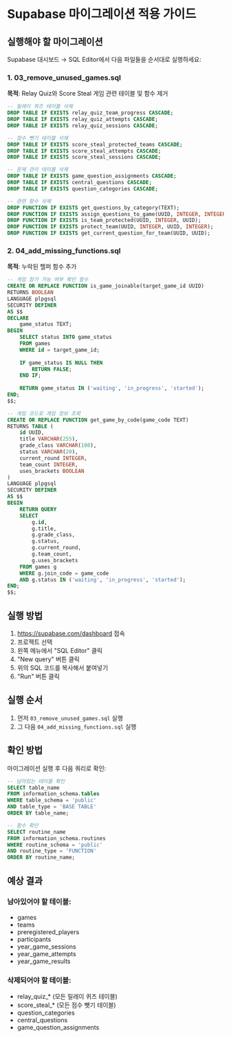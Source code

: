 # Supabase 마이그레이션 적용 가이드

## 실행해야 할 마이그레이션

Supabase 대시보드 → SQL Editor에서 다음 파일들을 순서대로 실행하세요:

### 1. 03_remove_unused_games.sql
**목적**: Relay Quiz와 Score Steal 게임 관련 테이블 및 함수 제거

```sql
-- 릴레이 퀴즈 테이블 삭제
DROP TABLE IF EXISTS relay_quiz_team_progress CASCADE;
DROP TABLE IF EXISTS relay_quiz_attempts CASCADE;
DROP TABLE IF EXISTS relay_quiz_sessions CASCADE;

-- 점수 뺏기 테이블 삭제
DROP TABLE IF EXISTS score_steal_protected_teams CASCADE;
DROP TABLE IF EXISTS score_steal_attempts CASCADE;
DROP TABLE IF EXISTS score_steal_sessions CASCADE;

-- 문제 관리 테이블 삭제
DROP TABLE IF EXISTS game_question_assignments CASCADE;
DROP TABLE IF EXISTS central_questions CASCADE;
DROP TABLE IF EXISTS question_categories CASCADE;

-- 관련 함수 삭제
DROP FUNCTION IF EXISTS get_questions_by_category(TEXT);
DROP FUNCTION IF EXISTS assign_questions_to_game(UUID, INTEGER, INTEGER);
DROP FUNCTION IF EXISTS is_team_protected(UUID, INTEGER, UUID);
DROP FUNCTION IF EXISTS protect_team(UUID, INTEGER, UUID, INTEGER);
DROP FUNCTION IF EXISTS get_current_question_for_team(UUID, UUID);
```

### 2. 04_add_missing_functions.sql
**목적**: 누락된 헬퍼 함수 추가

```sql
-- 게임 참가 가능 여부 확인 함수
CREATE OR REPLACE FUNCTION is_game_joinable(target_game_id UUID)
RETURNS BOOLEAN
LANGUAGE plpgsql
SECURITY DEFINER
AS $$
DECLARE
    game_status TEXT;
BEGIN
    SELECT status INTO game_status
    FROM games
    WHERE id = target_game_id;
    
    IF game_status IS NULL THEN
        RETURN FALSE;
    END IF;
    
    RETURN game_status IN ('waiting', 'in_progress', 'started');
END;
$$;

-- 게임 코드로 게임 정보 조회
CREATE OR REPLACE FUNCTION get_game_by_code(game_code TEXT)
RETURNS TABLE (
    id UUID,
    title VARCHAR(255),
    grade_class VARCHAR(100),
    status VARCHAR(20),
    current_round INTEGER,
    team_count INTEGER,
    uses_brackets BOOLEAN
)
LANGUAGE plpgsql
SECURITY DEFINER
AS $$
BEGIN
    RETURN QUERY
    SELECT 
        g.id,
        g.title,
        g.grade_class,
        g.status,
        g.current_round,
        g.team_count,
        g.uses_brackets
    FROM games g
    WHERE g.join_code = game_code
    AND g.status IN ('waiting', 'in_progress', 'started');
END;
$$;
```

## 실행 방법

1. https://supabase.com/dashboard 접속
2. 프로젝트 선택
3. 왼쪽 메뉴에서 "SQL Editor" 클릭
4. "New query" 버튼 클릭
5. 위의 SQL 코드를 복사해서 붙여넣기
6. "Run" 버튼 클릭

## 실행 순서
1. 먼저 `03_remove_unused_games.sql` 실행
2. 그 다음 `04_add_missing_functions.sql` 실행

## 확인 방법

마이그레이션 실행 후 다음 쿼리로 확인:

```sql
-- 남아있는 테이블 확인
SELECT table_name 
FROM information_schema.tables 
WHERE table_schema = 'public' 
AND table_type = 'BASE TABLE'
ORDER BY table_name;

-- 함수 확인
SELECT routine_name 
FROM information_schema.routines 
WHERE routine_schema = 'public' 
AND routine_type = 'FUNCTION'
ORDER BY routine_name;
```

## 예상 결과

### 남아있어야 할 테이블:
- games
- teams
- preregistered_players
- participants
- year_game_sessions
- year_game_attempts
- year_game_results

### 삭제되어야 할 테이블:
- relay_quiz_* (모든 릴레이 퀴즈 테이블)
- score_steal_* (모든 점수 뺏기 테이블)
- question_categories
- central_questions
- game_question_assignments
